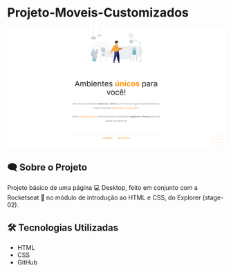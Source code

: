 # Projeto-Moveis-Customizados

![preview](github/Preview.png)

## 🗨️ Sobre o Projeto 

   Projeto básico de uma página 💻 Desktop, feito em conjunto com a Rocketseat 🚀 no módulo de introdução ao HTML e CSS, do Explorer (stage-02).

## 🛠️ Tecnologias Utilizadas

- HTML
- CSS
- GitHub
